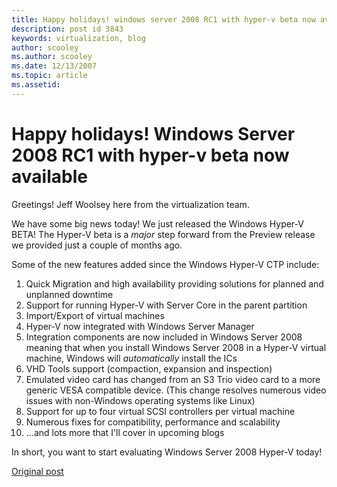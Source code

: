 ```yaml
---
title: Happy holidays! windows server 2008 RC1 with hyper-v beta now available
description: post id 3843
keywords: virtualization, blog
author: scooley
ms.author: scooley
ms.date: 12/13/2007
ms.topic: article
ms.assetid: 
---
```


# Happy holidays! Windows Server 2008 RC1 with hyper-v beta now available

Greetings!  Jeff Woolsey here from the virtualization team.

We have some big news today! We just released the Windows Hyper-V BETA! The Hyper-V beta is a _major_ step forward from the Preview release we provided just a couple of months ago.

Some of the new features added since the Windows Hyper-V CTP include:

1. Quick Migration and high availability providing solutions for planned and unplanned downtime
2. Support for running Hyper-V with Server Core in the parent partition
3. Import/Export of virtual machines
4. Hyper-V now integrated with Windows Server Manager
5. Integration components are now included in Windows Server 2008 meaning that when you install Windows Server 2008 in a Hyper-V virtual machine, Windows will _automatically_ install the ICs
6. VHD Tools support (compaction, expansion and inspection)
7. Emulated video card has changed from an S3 Trio video card to a more generic VESA compatible device. (This change resolves numerous video issues with non-Windows operating systems like Linux)
8. Support for up to four virtual SCSI controllers per virtual machine
9. Numerous fixes for compatibility, performance and scalability
10. ...and lots more that I'll cover in upcoming blogs

In short, you want to start evaluating Windows Server 2008 Hyper-V today!

[Original post](https://blogs.technet.microsoft.com/virtualization/2007/12/13/happy-holidays-windows-server-2008-rc1-with-hyper-v-beta-now-available/)